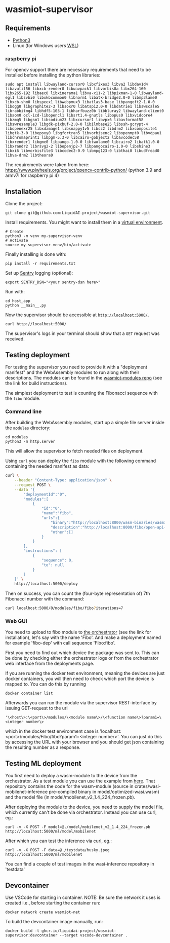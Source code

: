 # wasmiot-supervisor
## Requirements
- [Python3](https://www.python.org/downloads/)
- Linux (for Windows users [WSL](https://learn.microsoft.com/en-us/windows/wsl/install))

### raspberry pi

For opencv support there are necessary requirements that need to be installed before installing the python libraries:
```
sudo apt install libwayland-cursor0 libxfixes3 libva2 libdav1d4 libavutil56 libxcb-render0 libwavpack1 libvorbis0a libx264-160 libx265-192 libaec0 libxinerama1 libva-x11-2 libpixman-1-0 libwayland-egl1 libzvbi0 libxkbcommon0 libnorm1 libatk-bridge2.0-0 libmp3lame0 libxcb-shm0 libspeex1 libwebpmux3 libatlas3-base libpangoft2-1.0-0 libogg0 libgraphite2-3 libsoxr0 libatspi2.0-0 libdatrie1 libswscale5 librabbitmq4 libhdf5-103-1 libharfbuzz0b libbluray2 libwayland-client0 libaom0 ocl-icd-libopencl1 libsrt1.4-gnutls libopus0 libxvidcore4 libzmq5 libgsm1 libsodium23 libxcursor1 libvpx6 libavformat58 libswresample3 libgdk-pixbuf-2.0-0 libilmbase25 libssh-gcrypt-4 libopenexr25 libxdamage1 libsnappy1v5 libsz2 libdrm2 libxcomposite1 libgtk-3-0 libepoxy0 libgfortran5 libvorbisenc2 libopenmpt0 libvdpau1 libchromaprint1 libpgm-5.3-0 libcairo-gobject2 libavcodec58 libxrender1 libgme0 libpango-1.0-0 libtwolame0 libcairo2 libatk1.0-0 libxrandr2 librsvg2-2 libopenjp2-7 libpangocairo-1.0-0 libshine3 libxi6 libvorbisfile3 libcodec2-0.9 libmpg123-0 libthai0 libudfread0 libva-drm2 libtheora0
```

The requirements were taken from here: https://www.piwheels.org/project/opencv-contrib-python/ (python 3.9 and armv7l for raspberry pi 4)

## Installation

Clone the project:
```
git clone git@github.com:LiquidAI-project/wasmiot-supervisor.git
```

Install requirements. You might want to install them in a [virtual environment](https://docs.python.org/3/library/venv.html).

```
# Create
python3 -m venv my-supervisor-venv
# Activate
source my-supervisor-venv/bin/activate
```

Finally installing is done with:
```
pip install -r requirements.txt
```

Set up [Sentry](https://sentry.io) logging (optional):
```
export SENTRY_DSN="<your sentry-dsn here>"
```

Run with:
```
cd host_app
python __main__.py
```

Now the supervisor should be accessible at [`http://localhost:5000/`](http://localhost:5000/).
```
curl http://localhost:5000/
```
The supervisor's logs in your terminal should show that a `GET` request was received.


## Testing deployment

For testing the supervisor you need to provide it with a "deployment manifest" and the WebAssembly modules to run along with their descriptions.
The modules can be found in the [wasmiot-modules repo](https://github.com/LiquidAI-project/wasmiot-modules) (see the link for build instructions).

The simplest deployment to test is counting the Fibonacci sequence with the `fibo` module.

### Command line

After building the WebAssembly modules, start up a simple file server inside the `modules` directory:
```
cd modules
python3 -m http.server
```
This will allow the supervisor to fetch needed files on deployment.

Using `curl` you can deploy the `fibo` module with the following command containing the needed manifest as data:
```bash
curl \
    --header "Content-Type: application/json" \
    --request POST \
    --data '{
        "deploymentId":"0",
        "modules":[
            {
                "id":"0",
                "name":"fibo",
                "urls":{
                    "binary":"http://localhost:8000/wasm-binaries/wasm32-unknown-unknown/fibo.wasm",
                    "description":"http://localhost:8000/fibo/open-api-description.json",
                    "other":[]
                }
            }
        ],
        "instructions": [
            {
                "sequence": 0,
                "to": null
            }
        ]
    }' \
    http://localhost:5000/deploy
```

Then on success, you can count the (four-byte representation of) 7th Fibonacci number with the command:
```bash
curl localhost:5000/0/modules/fibo/fibo?iterations=7
```

### Web GUI

You need to upload to fibo module to [the orchestrator](https://github.com/LiquidAI-project/wasmiot-orchestrator) (see the link for installation), let's say with the name 'Fibo'. And
make a deployment named for example 'fibo-dep' with call sequence
'Fibo:fibo'.

First you need to find out which device the package was sent to. This can
be done by checking either the orchestrator logs or from the orchestrator
web interface from the deployments page.

If you are running the docker test environment, meaning the devices are
just docker containers, you will then need to check which port the device
is mapped to. You can do this by running
```
docker container list
```

Afterwards you can run the module via the supervisor REST-interface by
issuing GET-request to the url
```
'\<host\>:\<port\>/modules/\<module name\>/\<function name\>?param1=\<integer number\>
```
which in the docker test environment case
is 'localhost:\<port\>/modules/Fibo/fibo?param1=\<integer number\>'.
You can just do this by accessing the URL with your browser and you should get json containing the resulting number as a response.

## Testing ML deployment

You first need to deploy a wasm-module to the device from the orchestrator. As a test module you can use the example from [here](https://github.com/radu-matei/wasi-tensorflow-inference).
That repository contains the code for the wasm-module (source in crates/wasi-mobilenet-inference pre-compiled binary in model/optimized-wasi.wasm) and the model file
(in model/mobilenet_v2_1.4_224_frozen.pb).

After deploying the module to the device, you need to supply the model file, which currently can't be done via orchestrator. Instead you can use curl, eg.:
```
curl -v -X POST -F model=@./model/mobilenet_v2_1.4_224_frozen.pb http://localhost:5000/ml/model/mobilenet
```
After which you can test the inference via curl, eg.:
```
curl -v -X POST -F data=@./testdata/husky.jpeg http://localhost:5000/ml/mobilenet
```
You can find a couple of test images in the wasi-inference repository in 'testdata'

## Devcontainer
Use VSCode for starting in container. NOTE: Be sure the network it uses is
created i.e., before starting the container run:
```
docker network create wasmiot-net
```

To build the devcontainer image manually, run:
```
docker build -t ghcr.io/liquidai-project/wasmiot-supervisor:devcontainer --target vscode-devcontainer .
```
